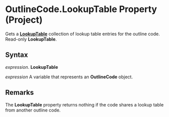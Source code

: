 
# OutlineCode.LookupTable Property (Project)

Gets a  **[LookupTable](d1740b7a-ae86-19de-16ff-b4ffb8454bf1.md)** collection of lookup table entries for the outline code. Read-only **LookupTable**.


## Syntax

 _expression_. **LookupTable**

 _expression_ A variable that represents an **OutlineCode** object.


## Remarks

The  **LookupTable** property returns nothing if the code shares a lookup table from another outline code.

